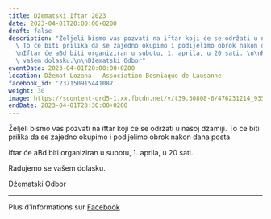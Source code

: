```yaml
---
title: Džematski Iftar 2023
date: 2023-04-01T20:00:00+0200
draft: false
description: "Željeli bismo vas pozvati na iftar koji će se održati u našoj džamiji.\
  \ To će biti prilika da se zajedno okupimo i podijelimo obrok nakon dana posta.\n\
  \nIftar će aBd biti organiziran u subotu, 1. aprila, u 20 sati. \n\nRadujemo se\
  \ vašem dolasku.\n\nDžematski Odbor"
eventDate: 2023-04-01T20:00:00+0200
location: Džemat Lozana - Association Bosniaque de Lausanne
facebook_id: '237150915441087'
weight: 30
image: https://scontent-ord5-1.xx.fbcdn.net/v/t39.30808-6/476231214_935500385377228_3500090740640109385_n.jpg?_nc_cat=101&ccb=1-7&_nc_sid=9e60e4&_nc_ohc=sBICcqZzSakQ7kNvwG3WwVz&_nc_oc=AdmYRRFAyukJ3W759fGq3pnWiQLz3NzuWvWkzRvwoQUmuuVtDPHl14YK-6Oo5fxkMi8&_nc_zt=23&_nc_ht=scontent-ord5-1.xx&edm=ABTKTjYEAAAA&_nc_gid=6A5lXURcsuK4-XOiXoCz_g&oh=00_AfYkrWHkY7y8OyZI3bXAWt0MxL7_rQg4xSSLuRUVJTocNA&oe=68D152DA
endDate: 2023-04-01T23:30:00+0200
---
```


Željeli bismo vas pozvati na iftar koji će se održati u našoj džamiji. To će biti prilika da se zajedno okupimo i podijelimo obrok nakon dana posta.

Iftar će aBd biti organiziran u subotu, 1. aprila, u 20 sati. 

Radujemo se vašem dolasku.

Džematski Odbor

---

Plus d'informations sur [Facebook](https://facebook.com/events/237150915441087)